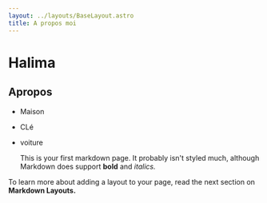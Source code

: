 ```yaml
---
layout: ../layouts/BaseLayout.astro
title: A propos moi
---
```


# Halima

## Apropos

- Maison
- CLé
- voiture

  This is your first markdown page. It probably isn't styled much, although
  Markdown does support **bold** and _italics._

To learn more about adding a layout to your page, read the next section on **Markdown Layouts.**
